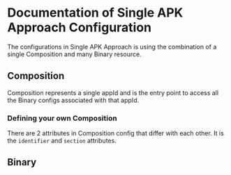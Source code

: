 # Documentation of Single APK Approach Configuration
The configurations in Single APK Approach is using the combination of a single Composition and many Binary resource.

## Composition
Composition represents a single appId and is the entry point to access all the Binary configs associated with that appId.

### Defining your own Composition
There are 2 attributes in Composition config that differ with each other. It is the `identifier` and `section` attributes.

## Binary

